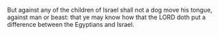 But against any of the children of Israel shall not a dog move his tongue, against man or beast: that ye may know how that the LORD doth put a difference between the Egyptians and Israel.
